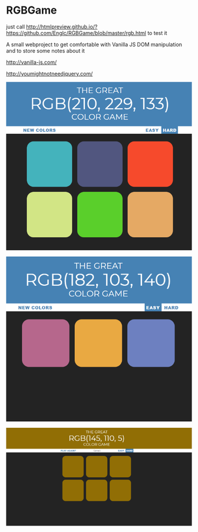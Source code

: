 # RGBGame

just call http://htmlpreview.github.io/?https://github.com/Englc/RGBGame/blob/master/rgb.html to test it

A small webproject to get comfortable with Vanilla JS DOM manipulation and to store some notes about it

http://vanilla-js.com/

http://youmightnotneedjquery.com/


![preview](https://github.com/Englc/RGBGame/blob/master/preview.png)


![preview](https://github.com/Englc/RGBGame/blob/master/preview-easy.png)


![preview](https://github.com/Englc/RGBGame/blob/master/preview-won-fullsize.png)
